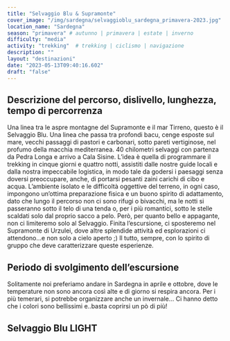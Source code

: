 ```yaml
---
title: "Selvaggio Blu & Supramonte"
cover_image: "/img/sardegna/selvaggioblu_sardegna_primavera-2023.jpg"
location_name: "Sardegna"
season: "primavera" # autunno | primavera | estate | inverno
difficulty: "media"
activity: "trekking"  # trekking | ciclismo | navigazione
description: ""
layout: "destinazioni"
date: "2023-05-13T09:40:16.602"
draft: "false"
---
```


## Descrizione del percorso, dislivello, lunghezza, tempo di percorrenza

Una linea tra le aspre montagne del Supramonte e il mar Tirreno, questo è il Selvaggio Blu.
Una linea che passa tra profondi bacu, cenge esposte sul mare, vecchi passaggi di pastori e carbonari, sotto pareti vertiginose, nel profumo della macchia mediterranea.
40 chilometri selvaggi con partenza da Pedra Longa e arrivo a Cala Sisine. L’idea è quella di programmare il trekking in cinque giorni e quattro notti, assistiti dalle nostre guide locali e dalla nostra impeccabile logistica, in modo tale da godersi i paesaggi senza doversi preoccupare, anche, di portarsi pesanti zaini carichi di cibo e acqua.
L’ambiente isolato e le difficoltà oggettive del terreno, in ogni caso, impongono un’ottima preparazione fisica e un buono spirito di adattamento, dato che lungo il percorso non ci sono rifugi o bivacchi, ma le notti si passeranno sotto il telo di una tenda o, per i più romantici, sotto le stelle scaldati solo dal proprio sacco a pelo.
Però, per quanto bello e appagante, non ci limiteremo solo al Selvaggio. Finita l’escursione, ci sposteremo nel Supramonte di Urzulei, dove altre splendide attività ed esplorazioni ci attendono…e non solo a cielo aperto ;)
Il tutto, sempre, con lo spirito di gruppo che deve caratterizzare queste esperienze.

## Periodo di svolgimento dell’escursione

Solitamente noi preferiamo andare in Sardegna in aprile e ottobre, dove le temperature non sono ancora così alte e di giorno si respira ancora. Per i più temerari, si potrebbe organizzare anche un invernale… Ci hanno detto che i colori sono bellissimi e..basta coprirsi un pò di più!

## Selvaggio Blu LIGHT